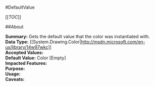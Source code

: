#DefaultValue

[[_TOC_]]

##About

**Summary:**  Gets the default value that the color was instantiated with.   
**Data Type:** [[System.Drawing.Color|http://msdn.microsoft.com/en-us/library/14w97wkc]]  
**Accepted Values:**   
**Default Value:** Color [Empty]  
**Impacted Features:**   
**Purpose:**   
**Usage:**   
**Caveats:**   

